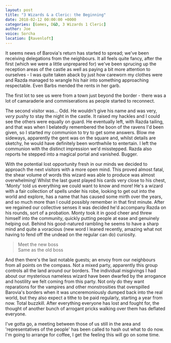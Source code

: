 ```yaml
---
layout: post
title: "3 Wizards & a Cleric: the Beginning"
date: 2018-02-12 00:00:00 +0000
categories: [Games, D&D, 3 Wizards 1 Cleric]
author: Joe
voice: Sorcha
location: [Ravenloft]
---
```

It seems news of Barovia's return has started to spread; we've been receiving delegations from the neighbours. It all feels quite fancy, after the first (which we were a little unprepared for) we've been sprucing up the reception areas of the castle as well as paying a bit more attention to ourselves - I was quite taken aback by just how careworn my clothes were and Razda managed to wrangle his hair into something approaching respectable. Even Barbs mended the rents in her garb.<!-- more -->

The first lot to see us were from a town just beyond the border - there was a lot of camaraderie and commiserations as people started to reconnect.

The second visitor was... Odd. He wouldn't give his name and was very, *very* pushy to stay the night in the castle. It raised my hackles and I could see the others were equally on guard. He eventually left, with Razda tailing, and that was when I belatedly remembered the boon of the ravens I'd been given, so I started my communion to try to get some answers. Blow me sideways, apparently the gent was on the square and, whilst details are sketchy, he would have definitely been worthwhile to entertain. I left the communion with the distinct impression we'd misstepped. Razda also reports he stepped into a magical portal and vanished. Bugger.

With the potential lost opportunity fresh in our minds we decided to approach the next visitors with a more open mind. This proved almost fatal, the shear volume of words this wizard was able to produce was almost overwhelming! Whilst the last guest played his cards very close to his chest, 'Monty' told us everything we could want to know and more! He's a wizard with a fair collection of spells under his robe, looking to get out into the world and explore, has a name that has caused some mirth over the years, and so much more than I could possibly remember in that first minute. After we regained our collective senses it was decided he'd accompany Razda on his rounds, sort of a probation. Monty took it in good cheer and threw himself into the community, quickly putting people at ease and genuinely helping out. Behind his good-natured rambling he seems to have a sharp mind and quite a voracious (new word I leaned recently, amazing what not having to fend off the undead on the regular can do) curiosity.

> Meet the new boss  
> Same as the old boss

And then there's the last notable guests; an envoy from our neighbours from all points on the compass. Not a mixed party, apparently this group controls all the land around our borders. The individual misgivings I had about our mysterious nameless wizard have been dwarfed by the arrogance and hostility we felt coming from this party. Not only do they want reparations for the vampires and other monstrosities that overspilled Barovia's borders when it was unceremoniously dumped back into the real world, but they also expect a tithe to be paid regularly, starting a year from now. Total buzzkill. After everything everyone has lost and fought for, the thought of another bunch of arrogant pricks walking over them has deflated everyone.

I've gotta go, a meeting between those of us still in the area and 'representatives of the people' has been called to hash out what to do now. I'm going to arrange for coffee, I get the feeling this will go on some time.